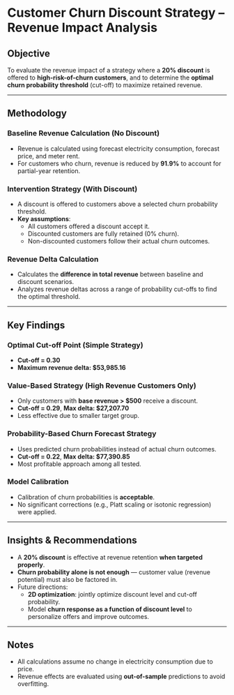 
# Customer Churn Discount Strategy – Revenue Impact Analysis

## Objective

To evaluate the revenue impact of a strategy where a **20% discount** is offered to **high-risk-of-churn customers**, and to determine the **optimal churn probability threshold** (cut-off) to maximize retained revenue.

---

## Methodology

### Baseline Revenue Calculation (No Discount)

- Revenue is calculated using forecast electricity consumption, forecast price, and meter rent.
- For customers who churn, revenue is reduced by **91.9%** to account for partial-year retention.

### Intervention Strategy (With Discount)

- A discount is offered to customers above a selected churn probability threshold.
- **Key assumptions**:
  - All customers offered a discount accept it.
  - Discounted customers are fully retained (0% churn).
  - Non-discounted customers follow their actual churn outcomes.

### Revenue Delta Calculation

- Calculates the **difference in total revenue** between baseline and discount scenarios.
- Analyzes revenue deltas across a range of probability cut-offs to find the optimal threshold.

---

## Key Findings

### Optimal Cut-off Point (Simple Strategy)
- **Cut-off = 0.30**
- **Maximum revenue delta: $53,985.16**

### Value-Based Strategy (High Revenue Customers Only)
- Only customers with **base revenue > $500** receive a discount.
- **Cut-off = 0.29**, **Max delta: $27,207.70**
- Less effective due to smaller target group.

### Probability-Based Churn Forecast Strategy
- Uses predicted churn probabilities instead of actual churn outcomes.
- **Cut-off = 0.22**, **Max delta: $77,390.85**
- Most profitable approach among all tested.

### Model Calibration
- Calibration of churn probabilities is **acceptable**.
- No significant corrections (e.g., Platt scaling or isotonic regression) were applied.

---

## Insights & Recommendations

- A **20% discount** is effective at revenue retention **when targeted properly**.
- **Churn probability alone is not enough** — customer value (revenue potential) must also be factored in.
- Future directions:
  - **2D optimization**: jointly optimize discount level and cut-off probability.
  - Model **churn response as a function of discount level** to personalize offers and improve outcomes.

---

## Notes

- All calculations assume no change in electricity consumption due to price.
- Revenue effects are evaluated using **out-of-sample** predictions to avoid overfitting.

